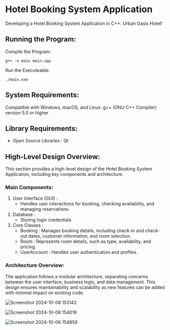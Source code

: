 # Hotel Booking System Application

Developing a Hotel Booking System Application in C++. Urban Oasis Hotel!

## Running the Program:

Compile the Program:
```
g++ -o main main.cpp
```

Run the Executeable:
```
./main.exe
```

## System Requirements:
Compatible with Windows, macOS, and Linux.
g++ (GNU C++ Compiler) version 5.0 or higher

## Library Requirements:
- Open Source Libraries : Qt

## High-Level Design Overview:
This section provides a high-level design of the Hotel Booking System Application, including key components and architecture.

### Main Components:
1. User Interface (GUI) :
   - Handles user interactions for booking, checking availability, and managing reservations.
2. Database :
   - Storing login credentials
3. Core Classes :
   - Booking : Manages booking details, including check-in and check-out dates, customer information, and room selection.
   - Room : Represents room details, such as type, availability, and pricing.
   - UserAccount : Handles user authentication and profiles.
  

### Architecture Overview:
The application follows a modular architecture, separating concerns between the user interface, business logic, and data management. This design ensures maintainability and scalability as new features can be added with minimal impact on existing code.

   ![Screenshot 2024-10-08 153142](https://github.com/user-attachments/assets/fd4d9177-b32f-4dd6-a6f1-6234c9c97e3d)

![Screenshot 2024-10-08 154019](https://github.com/user-attachments/assets/6e628204-d9b6-4c39-b50c-2b87abc4b761)

![Screenshot 2024-10-08 154859](https://github.com/user-attachments/assets/a7d6a149-ce5a-4eee-ab6f-b25849e1940f)
